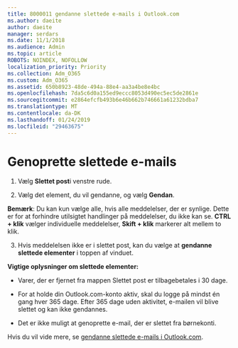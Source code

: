 ```yaml
---
title: 8000011 gendanne slettede e-mails i Outlook.com
ms.author: daeite
author: daeite
manager: serdars
ms.date: 11/1/2018
ms.audience: Admin
ms.topic: article
ROBOTS: NOINDEX, NOFOLLOW
localization_priority: Priority
ms.collection: Adm_O365
ms.custom: Adm_O365
ms.assetid: 650b8923-48de-494a-88e4-aa3a4be8e4bc
ms.openlocfilehash: 7da5c6d0a155ed9eccc8053d490ec5ec5de2861e
ms.sourcegitcommit: e2864efcfb493b6e46b662b746661a61232bdba7
ms.translationtype: MT
ms.contentlocale: da-DK
ms.lasthandoff: 01/24/2019
ms.locfileid: "29463675"
---
```

# <a name="recover-deleted-email"></a>Genoprette slettede e-mails

1. Vælg **Slettet post**i venstre rude. 
    
2. Vælg det element, du vil gendanne, og vælg **Gendan**. 
  
 **Bemærk**: Du kan kun vælge alle, hvis alle meddelelser, der er synlige. Dette er for at forhindre utilsigtet handlinger på meddelelser, du ikke kan se. **CTRL + klik** vælger individuelle meddelelser, **Skift + klik** markerer alt mellem to klik. 
    
3. Hvis meddelelsen ikke er i slettet post, kan du vælge at **gendanne slettede elementer** i toppen af vinduet. 
    
 **Vigtige oplysninger om slettede elementer:**
  
- Varer, der er fjernet fra mappen Slettet post er tilbagebetales i 30 dage.
    
- For at holde din Outlook.com-konto aktiv, skal du logge på mindst én gang hver 365 dage. Efter 365 dage uden aktivitet, e-mailen vil blive slettet og kan ikke gendannes.
    
- Det er ikke muligt at genoprette e-mail, der er slettet fra børnekonti.
    
Hvis du vil vide mere, se [gendanne slettede e-mails i Outlook.com](https://go.microsoft.com/fwlink/p/?linkid=873117).
  

